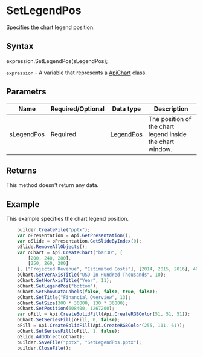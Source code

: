 # SetLegendPos

Specifies the chart legend position.

## Syntax

expression.SetLegendPos(sLegendPos);

`expression` - A variable that represents a [ApiChart](../ApiChart.md) class.

## Parametrs

| **Name** | **Required/Optional** | **Data type** | **Description** |
| ------------- | ------------- | ------------- | ------------- |
| sLegendPos | Required | [LegendPos](../../../Enumerations/LegendPos.md) | The position of the chart legend inside the chart window. |

## Returns

This method doesn't return any data.

## Example

This example specifies the chart legend position.

```javascript
	builder.CreateFile("pptx");
	var oPresentation = Api.GetPresentation();
	var oSlide = oPresentation.GetSlideByIndex(0);
	oSlide.RemoveAllObjects();
	var oChart = Api.CreateChart("bar3D", [
		[200, 240, 280],
		[250, 260, 280]
	], ["Projected Revenue", "Estimated Costs"], [2014, 2015, 2016], 4051300, 2347595, 24);
	oChart.SetVerAxisTitle("USD In Hundred Thousands", 10);
	oChart.SetHorAxisTitle("Year", 11);
	oChart.SetLegendPos("bottom");
	oChart.SetShowDataLabels(false, false, true, false);
	oChart.SetTitle("Financial Overview", 13);
	oChart.SetSize(300 * 36000, 130 * 36000);
	oChart.SetPosition(608400, 1267200);
	var oFill = Api.CreateSolidFill(Api.CreateRGBColor(51, 51, 51));
	oChart.SetSeriesFill(oFill, 0, false);
	oFill = Api.CreateSolidFill(Api.CreateRGBColor(255, 111, 61));
	oChart.SetSeriesFill(oFill, 1, false);
	oSlide.AddObject(oChart);
	builder.SaveFile("pptx", "SetLegendPos.pptx");
	builder.CloseFile();
```